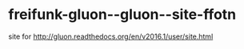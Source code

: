 # freifunk-gluon--gluon--site-ffotn
site for http://gluon.readthedocs.org/en/v2016.1/user/site.html
